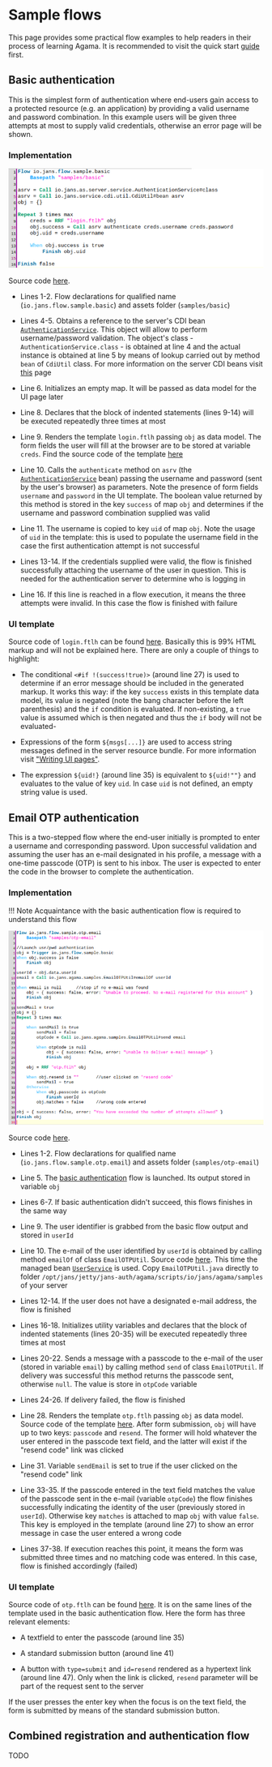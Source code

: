 # Sample flows

This page provides some practical flow examples to help readers in their process of learning Agama. It is recommended to visit the quick start [guide](./quick-start.md) first.

## Basic authentication

This is the simplest form of authentication where end-users gain access to a protected resource (e.g. an application) by providing a valid username and password combination. In this example users will be given three attempts at most to supply valid credentials, otherwise an error page will be shown.

### Implementation

![basic authentication](./basic/basic_authn.png)

Source code [here](./basic/io.jans.flow.sample.basic).

- Lines 1-2. Flow declarations for qualified name (`io.jans.flow.sample.basic`) and assets folder (`samples/basic`)

- Lines 4-5. Obtains a reference to the server's CDI bean [`AuthenticationService`](https://github.com/JanssenProject/jans/blob/main/jans-auth-server/server/src/main/java/io/jans/as/server/service/AuthenticationService.java). This object will allow to perform username/password validation. The object's class - `AuthenticationService.class` - is obtained at line 4 and the actual instance is obtained at line 5 by means of lookup carried out by method `bean` of `CdiUtil` class. For more information on the server CDI beans visit [this](TODO) page

- Line 6. Initializes an empty map. It will be passed as data model for the UI page later

- Line 8. Declares that the block of indented statements (lines 9-14) will be executed repeatedly three times at most

- Line 9. Renders the template `login.ftlh` passing `obj` as data model. The form fields the user will fill at the browser are to be stored at variable `creds`. Find the source code of the template [here](./basic/login.ftlh)

- Line 10. Calls the `authenticate` method on `asrv` (the [`AuthenticationService`](https://github.com/JanssenProject/jans/blob/main/jans-auth-server/server/src/main/java/io/jans/as/server/service/AuthenticationService.java) bean) passing the username and password (sent by the user's browser) as parameters. Note the presence of form fields `username` and `password` in the UI template. The boolean value returned by this method is stored in the key `success` of map `obj` and determines if the username and password combination supplied was valid

- Line 11. The username is copied to key `uid` of map `obj`. Note the usage of `uid` in the template: this is used to populate the username field in the case the first authentication attempt is not successful

- Lines 13-14. If the credentials supplied were valid, the flow is finished successfully attaching the username of the user in question. This is needed for the authentication server to determine who is logging in

- Line 16. If this line is reached in a flow execution, it means the three attempts were invalid. In this case the flow is finished with failure

### UI template

Source code of `login.ftlh` can be found [here](./basic/login.ftlh). Basically this is 99% HTML markup and will not be  explained here. There are only a couple of things to highlight:

- The conditional `<#if !(success!true)>` (around line 27) is used to determine if an error message should be included in the generated markup. It works this way: if the key `success` exists in this template data model, its value is negated (note the bang character before the left parenthesis) and the `if` condition is evaluated. If non-existing, a `true` value is assumed which is then negated and thus the `if` body will not be evaluated-  

- Expressions of the form `${msgs[...]}` are used to access string messages defined in the server resource bundle. For more information visit ["Writing UI pages"](./ui-pages.md#data-model).

- The expression `${uid!}` (around line 35) is equivalent to `${uid!""}` and evaluates to the value of key `uid`. In case `uid` is not defined, an empty string value is used.

## Email OTP authentication

This is a two-stepped flow where the end-user initially is prompted to enter a username and corresponding password. Upon successful validation and assuming the user has an e-mail designated in his profile, a message with a one-time passcode (OTP) is sent to his inbox. The user is expected to enter the code in the browser to complete the authentication.

### Implementation

!!! Note
    Acquaintance with the basic authentication flow is required to understand this flow

![email OTP authentication](./otp-email/otp_email.png)

Source code [here](./otp-email/io.jans.flow.sample.otp.email).

- Lines 1-2. Flow declarations for qualified name (`io.jans.flow.sample.otp.email`) and assets folder (`samples/otp-email`)

- Line 5. The [basic authentication](#basic-authentication) flow is launched. Its output stored in variable `obj`

- Lines 6-7. If basic authentication didn't succeed, this flows finishes in the same way

- Line 9. The user identifier is grabbed from the basic flow output and stored in `userId`

- Line 10. The e-mail of the user identified by `userId` is obtained by calling method `emailOf` of class `EmailOTPUtil`. Source code [here](./otp-email/EmailOTPUtil.java). This time the managed bean [`UserService`](https://github.com/JanssenProject/jans/blob/main/jans-auth-server/server/src/main/java/io/jans/as/server/service/UserService.java) is used. Copy `EmailOTPUtil.java` directly to folder `/opt/jans/jetty/jans-auth/agama/scripts/io/jans/agama/samples` of your server

- Lines 12-14. If the user does not have a designated e-mail address, the flow is finished 

- Lines 16-18. Initializes utility variables and declares that the block of indented statements (lines 20-35) will be executed repeatedly three times at most

- Lines 20-22. Sends a message with a passcode to the e-mail of the user (stored in variable `email`) by calling method `send` of class `EmailOTPUtil`. If delivery was successful this method returns the passcode sent, otherwise `null`. The value is store in `otpCode` variable

- Lines 24-26. If delivery failed, the flow is finished

- Line 28. Renders the template `otp.ftlh` passing `obj` as data model. Source code of the template [here](./otp-mail/otp.ftlh). After form submission, `obj` will have up to two keys: `passcode` and `resend`. The former will hold whatever the user entered in the passcode text field, and the latter will exist if the "resend code" link was clicked

- Line 31. Variable `sendEmail` is set to true if the user clicked on the "resend code" link

- Line 33-35. If the passcode entered in the text field matches the value of the passcode sent in the e-mail (variable `otpCode`) the flow finishes successfully indicating the identity of the user (previously stored in `userId`). Otherwise key `matches` is attached to map `obj` with value `false`. This key is employed in the template (around line 27) to show an error message in case the user entered a wrong code 

- Lines 37-38. If execution reaches this point, it means the form was submitted three times and no matching code was entered. In this case, flow is finished accordingly (failed)

### UI template

Source code of `otp.ftlh` can be found [here](./otp-mail/otp.ftlh). It is on the same lines of the template used in the basic authentication flow. Here the form has three relevant elements:

- A textfield to enter the passcode (around line 35)

- A standard submission button (around line 41)

- A button with `type=submit` and `id=resend` rendered as a hypertext link (around line 47). Only when the link is clicked, `resend` parameter will be part of the request sent to the server

If the user presses the enter key when the focus is on the text field, the form is submitted by means of the standard submission button.

## Combined registration and authentication flow

TODO
